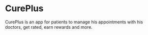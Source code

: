 # CurePlus
CurePlus is an app for patients to manage his appointments with his doctors, get rated, earn rewards and more.

